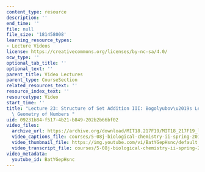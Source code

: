 ```yaml
---
content_type: resource
description: ''
end_time: ''
file: null
file_size: '181458008'
learning_resource_types:
- Lecture Videos
license: https://creativecommons.org/licenses/by-nc-sa/4.0/
ocw_type: ''
optional_tab_title: ''
optional_text: ''
parent_title: Video Lectures
parent_type: CourseSection
related_resources_text: ''
resource_index_text: ''
resourcetype: Video
start_time: ''
title: "Lecture 23: Structure of Set Addition III: Bogolyubov\u2019s Lemma and the\
  \ Geometry of Numbers "
uid: 09231b84-f517-4b21-b849-202b2b66bf02
video_files:
  archive_url: https://archive.org/download/MIT18.217F19/MIT18_217F19_lec23_300k.mp4
  video_captions_file: courses/5-08j-biological-chemistry-ii-spring-2016/BatYGepHsnc_captions.vtt
  video_thumbnail_file: https://img.youtube.com/vi/BatYGepHsnc/default.jpg
  video_transcript_file: courses/5-08j-biological-chemistry-ii-spring-2016/BatYGepHsnc_transcript.pdf
video_metadata:
  youtube_id: BatYGepHsnc
---
```

